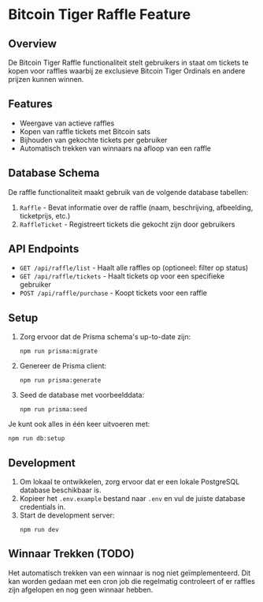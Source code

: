 # Bitcoin Tiger Raffle Feature

## Overview

De Bitcoin Tiger Raffle functionaliteit stelt gebruikers in staat om tickets te kopen voor raffles waarbij ze exclusieve Bitcoin Tiger Ordinals en andere prijzen kunnen winnen.

## Features

- Weergave van actieve raffles
- Kopen van raffle tickets met Bitcoin sats
- Bijhouden van gekochte tickets per gebruiker
- Automatisch trekken van winnaars na afloop van een raffle

## Database Schema

De raffle functionaliteit maakt gebruik van de volgende database tabellen:

1. `Raffle` - Bevat informatie over de raffle (naam, beschrijving, afbeelding, ticketprijs, etc.)
2. `RaffleTicket` - Registreert tickets die gekocht zijn door gebruikers

## API Endpoints

- `GET /api/raffle/list` - Haalt alle raffles op (optioneel: filter op status)
- `GET /api/raffle/tickets` - Haalt tickets op voor een specifieke gebruiker
- `POST /api/raffle/purchase` - Koopt tickets voor een raffle

## Setup

1. Zorg ervoor dat de Prisma schema's up-to-date zijn:
   ```
   npm run prisma:migrate
   ```

2. Genereer de Prisma client:
   ```
   npm run prisma:generate
   ```

3. Seed de database met voorbeelddata:
   ```
   npm run prisma:seed
   ```

Je kunt ook alles in één keer uitvoeren met:
```
npm run db:setup
```

## Development

1. Om lokaal te ontwikkelen, zorg ervoor dat er een lokale PostgreSQL database beschikbaar is.
2. Kopieer het `.env.example` bestand naar `.env` en vul de juiste database credentials in.
3. Start de development server:
   ```
   npm run dev
   ```

## Winnaar Trekken (TODO)

Het automatisch trekken van een winnaar is nog niet geïmplementeerd. Dit kan worden gedaan met een cron job die regelmatig controleert of er raffles zijn afgelopen en nog geen winnaar hebben. 